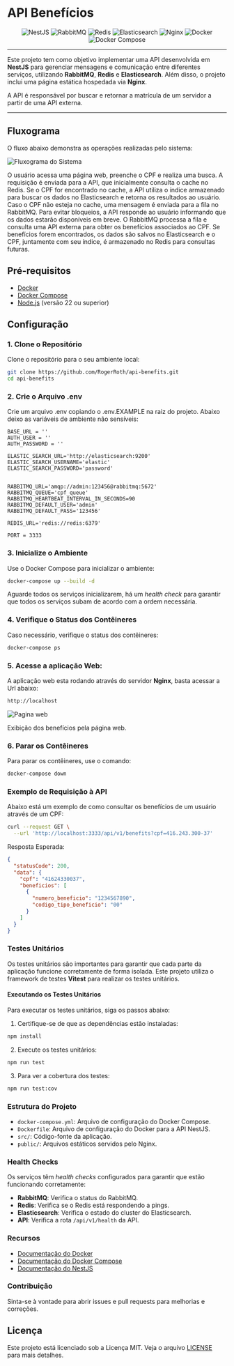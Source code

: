 # API Benefícios

<div align="center">
  <img src="https://img.shields.io/badge/NestJS-E0234E?style=for-the-badge&logo=nestjs&logoColor=white" alt="NestJS" />
  <img src="https://img.shields.io/badge/RabbitMQ-FF6600?style=for-the-badge&logo=rabbitmq&logoColor=white" alt="RabbitMQ" />
  <img src="https://img.shields.io/badge/Redis-DC382D?style=for-the-badge&logo=redis&logoColor=white" alt="Redis" />
  <img src="https://img.shields.io/badge/Elasticsearch-005571?style=for-the-badge&logo=elasticsearch&logoColor=white" alt="Elasticsearch" />
  <img src="https://img.shields.io/badge/Nginx-009639?style=for-the-badge&logo=nginx&logoColor=white" alt="Nginx" />
  <img src="https://img.shields.io/badge/Docker-2496ED?style=for-the-badge&logo=docker&logoColor=white" alt="Docker" />
  <img src="https://img.shields.io/badge/Docker%20Compose-2496ED?style=for-the-badge&logo=docker&logoColor=white" alt="Docker Compose" />
</div>

---

Este projeto tem como objetivo implementar uma API desenvolvida em **NestJS** para gerenciar mensagens e comunicação entre diferentes serviços, utilizando **RabbitMQ**, **Redis** e **Elasticsearch**. Além disso, o projeto inclui uma página estática hospedada via **Nginx**.

A API é responsável por buscar e retornar a matrícula de um servidor a partir de uma API externa.

---

## Fluxograma

O fluxo abaixo demonstra as operações realizadas pelo sistema:

![Fluxograma do Sistema](assets/flow_benefits.png)

O usuário acessa uma página web, preenche o CPF e realiza uma busca. A requisição é enviada para a API, que inicialmente consulta o cache no Redis. Se o CPF for encontrado no cache, a API utiliza o índice armazenado para buscar os dados no Elasticsearch e retorna os resultados ao usuário. Caso o CPF não esteja no cache, uma mensagem é enviada para a fila no RabbitMQ. Para evitar bloqueios, a API responde ao usuário informando que os dados estarão disponíveis em breve. O RabbitMQ processa a fila e consulta uma API externa para obter os benefícios associados ao CPF. Se benefícios forem encontrados, os dados são salvos no Elasticsearch e o CPF, juntamente com seu índice, é armazenado no Redis para consultas futuras.

## Pré-requisitos

- [Docker](https://www.docker.com/get-started)
- [Docker Compose](https://docs.docker.com/compose/install/)
- [Node.js](https://nodejs.org/en) (versão 22 ou superior)

## Configuração

### 1. Clone o Repositório

Clone o repositório para o seu ambiente local:

```bash
git clone https://github.com/RogerRoth/api-benefits.git
cd api-benefits
```

###  2. Crie o Arquivo .env
Crie um arquivo .env copiando o .env.EXAMPLE na raiz do projeto. Abaixo deixo as variáveis de ambiente não sensíveis:

```
BASE_URL = ''
AUTH_USER = ''
AUTH_PASSWORD = ''

ELASTIC_SEARCH_URL='http://elasticsearch:9200'
ELASTIC_SEARCH_USERNAME='elastic'
ELASTIC_SEARCH_PASSWORD='password'


RABBITMQ_URL='amqp://admin:123456@rabbitmq:5672'
RABBITMQ_QUEUE='cpf_queue'
RABBITMQ_HEARTBEAT_INTERVAL_IN_SECONDS=90
RABBITMQ_DEFAULT_USER='admin'
RABBITMQ_DEFAULT_PASS='123456'

REDIS_URL='redis://redis:6379'

PORT = 3333
```

###  3. Inicialize o Ambiente
Use o Docker Compose para inicializar o ambiente:

```bash
docker-compose up --build -d
```
Aguarde todos os serviços inicializarem, há um *health check* para garantir que todos os serviços subam de acordo com a ordem necessária.

###  4. Verifique o Status dos Contêineres
Caso necessário, verifique o status dos contêineres:

```bash
docker-compose ps
```

###  5. Acesse a aplicação Web: 
A aplicação web esta rodando através do servidor **Nginx**, basta acessar a Url abaixo:

```bash
http://localhost
```
![Pagina web](assets/web_page_view.png)

Exibição dos benefícios pela página web.

###  6. Parar os Contêineres
Para parar os contêineres, use o comando:
```bash
docker-compose down
```

### Exemplo de Requisição à API

Abaixo está um exemplo de como consultar os benefícios de um usuário através de um CPF:

```bash
curl --request GET \
  --url 'http://localhost:3333/api/v1/benefits?cpf=416.243.300-37'
```

Resposta Esperada:
```json
{
  "statusCode": 200,
  "data": {
    "cpf": "41624330037",
    "beneficios": [
      {
        "numero_beneficio": "1234567890",
        "codigo_tipo_beneficio": "00"
      }
    ]
  }
}
```

### Testes Unitários
Os testes unitários são importantes para garantir que cada parte da aplicação funcione corretamente de forma isolada. Este projeto utiliza o framework de testes **Vitest** para realizar os testes unitários.

#### Executando os Testes Unitários
Para executar os testes unitários, siga os passos abaixo:

1. Certifique-se de que as dependências estão instaladas:
```bash
npm install
```
2. Execute os testes unitários:

```bash
npm run test
```
3. Para ver a cobertura dos testes:
```bash
npm run test:cov
```

###  Estrutura do Projeto
- `docker-compose.yml`: Arquivo de configuração do Docker Compose.
- `Dockerfile`: Arquivo de configuração do Docker para a API NestJS.
- `src/`: Código-fonte da aplicação.
- `public/`: Arquivos estáticos servidos pelo Nginx.


###  Health Checks
Os serviços têm *health checks* configurados para garantir que estão funcionando corretamente:

- **RabbitMQ**: Verifica o status do RabbitMQ.
- **Redis**: Verifica se o Redis está respondendo a pings.
- **Elasticsearch**: Verifica o estado do cluster do Elasticsearch.
- **API**: Verifica a rota `/api/v1/health` da API.


### Recursos
- [Documentação do Docker](https://docs.docker.com/)
- [Documentação do Docker Compose](https://docs.docker.com/compose/)
- [Documentação do NestJS](https://docs.nestjs.com/)


### Contribuição
Sinta-se à vontade para abrir issues e pull requests para melhorias e correções.

## Licença
Este projeto está licenciado sob a Licença MIT. Veja o arquivo [LICENSE](LICENSE) para mais detalhes.
